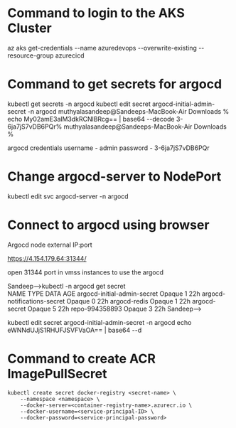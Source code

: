 # Command to login to the AKS Cluster

az aks get-credentials --name azuredevops --overwrite-existing --resource-group azurecicd

# Command to get secrets for argocd

kubectl get secrets -n argocd
kubectl edit secret argocd-initial-admin-secret -n argocd
muthyalasandeep@Sandeeps-MacBook-Air Downloads % echo My02amE3alM3dkRCNlBRcg== | base64 --decode
3-6ja7jS7vDB6PQr%                                                                                                                                muthyalasandeep@Sandeeps-MacBook-Air Downloads % 

argocd credentials
username - admin
password - 3-6ja7jS7vDB6PQr

# Change argocd-server to NodePort
kubectl edit svc argocd-server -n argocd


# Connect to argocd using browser

Argocd node external IP:port

https://4.154.179.64:31344/

open 31344 port in vmss instances to use the argocd

Sandeep-->kubectl -n argocd get secret              
NAME                          TYPE     DATA   AGE
argocd-initial-admin-secret   Opaque   1      22h
argocd-notifications-secret   Opaque   0      22h
argocd-redis                  Opaque   1      22h
argocd-secret                 Opaque   5      22h
repo-994358893                Opaque   3      22h
Sandeep-->

kubectl edit secret argocd-initial-admin-secret -n argocd
echo eWNNdUJjS1RHUFJSVFVaOA== | base64 --d


# Command to create ACR ImagePullSecret

```
kubectl create secret docker-registry <secret-name> \
    --namespace <namespace> \
    --docker-server=<container-registry-name>.azurecr.io \
    --docker-username=<service-principal-ID> \
    --docker-password=<service-principal-password>
```
